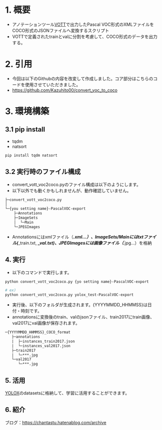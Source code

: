 # 1. 概要
* アノテーションツール[VOTT](https://github.com/Microsoft/VoTT/releases)で出力したPascal VOC形式のXMLファイルをCOCO形式のJSONファイルへ変換するスクリプト
* VOTTで定義されたtrainとvalに分割を考慮して、COCO形式のデータを出力する。

# 2. 引用
* 今回は以下のGithubの内容を改変して作成しました。コア部分はこちらのコードを使用させていただきました。
* https://github.com/Kazuhito00/convert_voc_to_coco

# 3. 環境構築
## 3.1 pip install 
* tqdm
* natsort
```bash
pip install tqdm natsort
```

## 3.2 実行時のファイル構成
* convert_vott_voc2coco.pyのファイル構成は以下のようにします。
* 以下以外でも動くかもしれませんが、動作確認していません。
```txt
├─convert_vott_voc2coco.py
│  
└─{you setting name}-PascalVOC-export
    ├─Annotations
    ├─ImageSets
    │  └─Main
    └─JPEGImages
```
* Annotationsにはxmlファイル（***.xml...）、ImageSets/Mainにはtxtファイル(***_train.txt, ***_val.txt)、JPEGImagesには画像ファイル（***.jpg...）を格納

## 4. 実行
* 以下のコマンドで実行します。
```bash
python convert_vott_voc2coco.py {yo setting name}-PascalVOC-export

# ex)
python convert_vott_voc2coco.py yolox_test-PascalVOC-export
```
* 実行後、以下のフォルダが生成されます。{YYYYMMDD_HHMMSS}は日付・時刻です。
* annotationsに変換後のtrain、valのjsonファイル、train2017にtrain画像、val2017にval画像が保存されます。
```txt
─{YYYYMMDD_HHMMSS}_COCO_format
   ├─annotations
   |  ├─instances_train2017.json
   |  └─instances_val2017.json
   ├─train2017
   |  └─***.jpg
   └─val2017
      └─***.jpg
```
## 5. 活用
[YOLOX](https://github.com/Megvii-BaseDetection/YOLOX)のdatasetsに格納して、学習に活用することができます。

## 6. 紹介
ブログ：https://chantastu.hatenablog.com/archive
